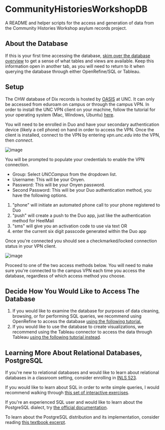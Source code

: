 # CommunityHistoriesWorkshopDB
A README and helper scripts for the access and generation of data from the Community Histories Workshop asylum records project.

## About the Database
If this is your first time accessing the database, [skim over the database overview](https://github.com/wintere/CommunityHistoriesWorkshopDB/blob/main/database_overview.md) to get a sense of what tables and views are available. Keep this information open in another tab, as you will need to return to it when querying the database through either OpenRefine/SQL or Tableau.

## Setup
The CHW database of Dix records is hosted by [OASIS](https://oasis.unc.edu/) at UNC. It can only be accessed from eduroam on campus or through the campus VPN. In order to install the UNC VPN client on your machine, follow the tutorial for your operating system (Mac, Windows, Ubuntu) [here](https://help.unc.edu/sp?id=kb_article_view&sysparm_article=KB0010155&sys_kb_id=719db1eddb3fa41070551ffa689619eb).

You will need to be enrolled in Duo and have your secondary authentication device (likely a cell phone) on hand in order to access the VPN. Once the client is installed, connect to the VPN by entering *vpn.unc.edu* into the VPN, then *connect*.

![image](https://user-images.githubusercontent.com/7553742/144531047-0ccffe0a-604d-4363-857c-cb6595661312.png)

You will be prompted to populate your credentials to enable the VPN connection.
- Group: Select *UNCCampus* from the dropdown list.
- Username: This will be your Onyen.
- Password: This will be your Onyen password.
- Second Password: This will be your Duo authentication method, you have the following options.
1. "phone" will initiate an automated phone call to your phone registered to Duo
2. "push" will create a push to the Duo app, just like the authentication method for HeelMail
3. "sms" will give you an activation code to use via text OR
4. enter the current six digit passcode generated within the Duo app 

Once you're connected you should see a checkmarked/locked connection status in your VPN client.

![image](https://user-images.githubusercontent.com/7553742/143873814-9257f1ae-2008-4831-b9bd-a94da0ec1f42.png)

Proceed to one of the two access methods below. You will need to make sure you're connected to the campus VPN each time you access the database, regardless of which access method you choose.


## Decide How You Would Like to Access The Database
1. If you would like to examine the database for purposes of data cleaning, browsing, or for performing SQL queries, we recommend using OpenRefine to access the database [using the following tutorial.](https://github.com/wintere/CommunityHistoriesWorkshopDB/blob/main/open_refine_access.md)
2. If you would like to use the database to create visualizations, we recommend using the Tableau connector to access the data through Tableau [using the following tutorial instead](https://github.com/wintere/CommunityHistoriesWorkshopDB/blob/main/tableau_access.md).

## Learning More About Relational Databases, PostgreSQL

If you're new to relational databases and would like to learn about relational databases in a classroom setting, consider enrolling in [INLS 523](https://sils.unc.edu/courses#523).

If you would like to learn about SQL in order to write simple queries, I would recommend walking through [this set of interactive exercises](https://pgexercises.com/questions/basic/).

If you're an experienced SQL user and would like to learn about the PostgreSQL dialect, try [the official documentation](https://www.postgresql.org/docs/14/sql.html). 

To learn about the PostgreSQL distribution and its implementation, consider reading [this textbook excerpt](https://www.db-book.com/online-chapters-dir/32.pdf).
